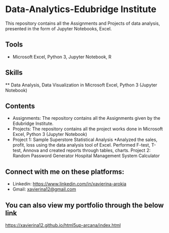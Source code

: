 # Data-Analytics-Edubridge Institute
This repository contains all the Assignments and Projects of data analysis, presented in the form of Jupyter Notebooks, Excel.

## Tools
* Microsoft Excel, Python 3, Jupyter Notebook, R

## Skills
** Data Analysis, Data Visualization in Microsoft Excel, Python 3 (Jupyter Notebook)

## Contents
* Assignments: The repository contains all the Assignments given by the Edubridge Institute. 
* Projects: The repository contains all the project works done in Microsoft Excel, Python 3 (Jupyter Notebook)
* Project 1: Sample Superstore Statistical Analysis
*Analyzed the sales, profit, loss using the data analysis tool of Excel. Performed F-test, T-test, Annova and created reports through tables, charts.
Project 2: Random Password Generator
Hospital Management System
Calculator


## Connect with me on these platforms:
* Linkedin:  https://www.linkedin.com/in/xavierina-arokia 
* Gmail: xavierina12@gmail.com 


## You can also view my portfolio through the below link
https://xavierina12.github.io/html5up-arcana/index.html
